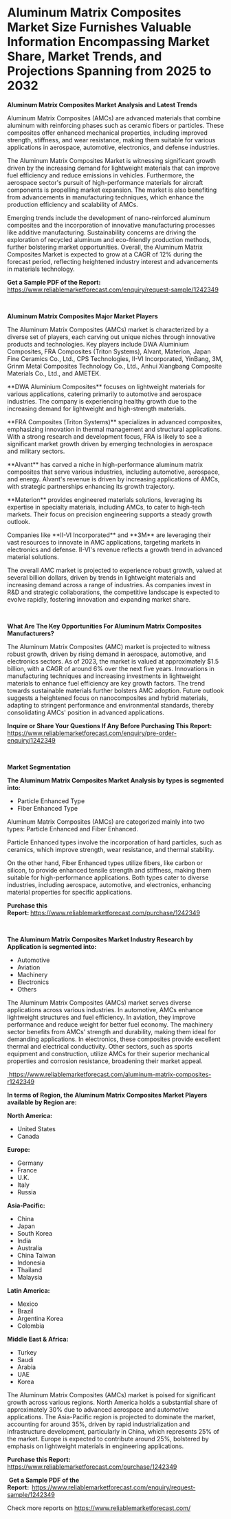 <p><h1>Aluminum Matrix Composites Market Size Furnishes Valuable Information Encompassing Market Share, Market Trends, and Projections Spanning from 2025 to 2032</h1></p><p><strong>Aluminum Matrix Composites Market Analysis and Latest Trends</strong></p>
<p><p>Aluminum Matrix Composites (AMCs) are advanced materials that combine aluminum with reinforcing phases such as ceramic fibers or particles. These composites offer enhanced mechanical properties, including improved strength, stiffness, and wear resistance, making them suitable for various applications in aerospace, automotive, electronics, and defense industries.</p><p>The Aluminum Matrix Composites Market is witnessing significant growth driven by the increasing demand for lightweight materials that can improve fuel efficiency and reduce emissions in vehicles. Furthermore, the aerospace sector's pursuit of high-performance materials for aircraft components is propelling market expansion. The market is also benefiting from advancements in manufacturing techniques, which enhance the production efficiency and scalability of AMCs.</p><p>Emerging trends include the development of nano-reinforced aluminum composites and the incorporation of innovative manufacturing processes like additive manufacturing. Sustainability concerns are driving the exploration of recycled aluminum and eco-friendly production methods, further bolstering market opportunities. Overall, the Aluminum Matrix Composites Market is expected to grow at a CAGR of 12% during the forecast period, reflecting heightened industry interest and advancements in materials technology.</p></p>
<p><strong>Get a Sample PDF of the Report:&nbsp;</strong> <a href="https://www.reliablemarketforecast.com/enquiry/request-sample/1242349?utm_campaign=2251&utm_medium=2&utm_source=Github&utm_content=ia&utm_term=30012025&utm_id=aluminum-matrix-composites">https://www.reliablemarketforecast.com/enquiry/request-sample/1242349</a></p>
<p>&nbsp;</p>
<p><strong>Aluminum Matrix Composites Major Market Players</strong></p>
<p><p>The Aluminum Matrix Composites (AMCs) market is characterized by a diverse set of players, each carving out unique niches through innovative products and technologies. Key players include DWA Aluminium Composites, FRA Composites (Triton Systems), Alvant, Materion, Japan Fine Ceramics Co., Ltd., CPS Technologies, II-VI Incorporated, YinBang, 3M, Grinm Metal Composites Technology Co., Ltd., Anhui Xiangbang Composite Materials Co., Ltd., and AMETEK.</p><p>**DWA Aluminium Composites** focuses on lightweight materials for various applications, catering primarily to automotive and aerospace industries. The company is experiencing healthy growth due to the increasing demand for lightweight and high-strength materials. </p><p>**FRA Composites (Triton Systems)** specializes in advanced composites, emphasizing innovation in thermal management and structural applications. With a strong research and development focus, FRA is likely to see a significant market growth driven by emerging technologies in aerospace and military sectors.</p><p>**Alvant** has carved a niche in high-performance aluminum matrix composites that serve various industries, including automotive, aerospace, and energy. Alvant's revenue is driven by increasing applications of AMCs, with strategic partnerships enhancing its growth trajectory.</p><p>**Materion** provides engineered materials solutions, leveraging its expertise in specialty materials, including AMCs, to cater to high-tech markets. Their focus on precision engineering supports a steady growth outlook.</p><p>Companies like **II-VI Incorporated** and **3M** are leveraging their vast resources to innovate in AMC applications, targeting markets in electronics and defense. II-VI's revenue reflects a growth trend in advanced material solutions.</p><p>The overall AMC market is projected to experience robust growth, valued at several billion dollars, driven by trends in lightweight materials and increasing demand across a range of industries. As companies invest in R&D and strategic collaborations, the competitive landscape is expected to evolve rapidly, fostering innovation and expanding market share.</p></p>
<p>&nbsp;</p>
<p><strong>What Are The Key Opportunities For Aluminum Matrix Composites Manufacturers?</strong></p>
<p><p>The Aluminum Matrix Composites (AMC) market is projected to witness robust growth, driven by rising demand in aerospace, automotive, and electronics sectors. As of 2023, the market is valued at approximately $1.5 billion, with a CAGR of around 6% over the next five years. Innovations in manufacturing techniques and increasing investments in lightweight materials to enhance fuel efficiency are key growth factors. The trend towards sustainable materials further bolsters AMC adoption. Future outlook suggests a heightened focus on nanocomposites and hybrid materials, adapting to stringent performance and environmental standards, thereby consolidating AMCs' position in advanced applications.</p></p>
<p><strong>Inquire or Share Your Questions If Any Before Purchasing This Report:</strong> <a href="https://www.reliablemarketforecast.com/enquiry/pre-order-enquiry/1242349?utm_campaign=2251&utm_medium=2&utm_source=Github&utm_content=ia&utm_term=30012025&utm_id=aluminum-matrix-composites">https://www.reliablemarketforecast.com/enquiry/pre-order-enquiry/1242349</a></p>
<p>&nbsp;</p>
<p><strong>Market Segmentation</strong></p>
<p><strong>The Aluminum Matrix Composites Market Analysis by types is segmented into:</strong></p>
<p><ul><li>Particle Enhanced Type</li><li>Fiber Enhanced Type</li></ul></p>
<p><p>Aluminum Matrix Composites (AMCs) are categorized mainly into two types: Particle Enhanced and Fiber Enhanced. </p><p>Particle Enhanced types involve the incorporation of hard particles, such as ceramics, which improve strength, wear resistance, and thermal stability. </p><p>On the other hand, Fiber Enhanced types utilize fibers, like carbon or silicon, to provide enhanced tensile strength and stiffness, making them suitable for high-performance applications. Both types cater to diverse industries, including aerospace, automotive, and electronics, enhancing material properties for specific applications.</p></p>
<p><strong>Purchase this Report:&nbsp;</strong><a href="https://www.reliablemarketforecast.com/purchase/1242349?utm_campaign=2251&utm_medium=2&utm_source=Github&utm_content=ia&utm_term=30012025&utm_id=aluminum-matrix-composites">https://www.reliablemarketforecast.com/purchase/1242349</a></p>
<p>&nbsp;</p>
<p><strong>The Aluminum Matrix Composites Market Industry Research by Application is segmented into:</strong></p>
<p><ul><li>Automotive</li><li>Aviation</li><li>Machinery</li><li>Electronics</li><li>Others</li></ul></p>
<p><p>The Aluminum Matrix Composites (AMCs) market serves diverse applications across various industries. In automotive, AMCs enhance lightweight structures and fuel efficiency. In aviation, they improve performance and reduce weight for better fuel economy. The machinery sector benefits from AMCs' strength and durability, making them ideal for demanding applications. In electronics, these composites provide excellent thermal and electrical conductivity. Other sectors, such as sports equipment and construction, utilize AMCs for their superior mechanical properties and corrosion resistance, broadening their market appeal.</p></p>
<p><a href="https://www.reliablemarketforecast.com/aluminum-matrix-composites-r1242349?utm_campaign=2251&utm_medium=2&utm_source=Github&utm_content=ia&utm_term=30012025&utm_id=aluminum-matrix-composites">&nbsp;https://www.reliablemarketforecast.com/aluminum-matrix-composites-r1242349</a></p>
<p><strong>In terms of Region, the Aluminum Matrix Composites Market Players available by Region are:</strong></p>
<p>
    <p> <strong> North America: </strong>
        <ul>
            <li>United States</li>
            <li>Canada</li>
        </ul>
        </p> 
    <p> <strong> Europe: </strong>
        <ul>
            <li>Germany</li>
            <li>France</li>
            <li>U.K.</li>
            <li>Italy</li>
            <li>Russia</li>
        </ul>
        </p> 
    <p> <strong> Asia-Pacific: </strong>
        <ul>
            <li>China</li>
            <li>Japan</li>
            <li>South Korea</li>
            <li>India</li>
            <li>Australia</li>
            <li>China Taiwan</li>
            <li>Indonesia</li>
            <li>Thailand</li>
            <li>Malaysia</li>
        </ul>
        </p> 
    <p> <strong> Latin America: </strong>
        <ul>
            <li>Mexico</li>
            <li>Brazil</li>
            <li>Argentina Korea</li>
            <li>Colombia</li>
        </ul>
        </p> 
    <p> <strong> Middle East & Africa: </strong>
        <ul>
            <li>Turkey</li>
            <li>Saudi</li>
            <li>Arabia</li>
            <li>UAE</li>
            <li>Korea</li>
        </ul>
    </p>
    </p>
<p><p>The Aluminum Matrix Composites (AMCs) market is poised for significant growth across various regions. North America holds a substantial share of approximately 30% due to advanced aerospace and automotive applications. The Asia-Pacific region is projected to dominate the market, accounting for around 35%, driven by rapid industrialization and infrastructure development, particularly in China, which represents 25% of the market. Europe is expected to contribute around 25%, bolstered by emphasis on lightweight materials in engineering applications.</p></p>
<p><strong>Purchase this Report: </strong><a href="https://www.reliablemarketforecast.com/purchase/1242349?utm_campaign=2251&utm_medium=2&utm_source=Github&utm_content=ia&utm_term=30012025&utm_id=aluminum-matrix-composites">https://www.reliablemarketforecast.com/purchase/1242349</a></p>
<p>&nbsp;<strong>Get a Sample PDF of the Report:&nbsp;&nbsp;</strong><a href="https://www.reliablemarketforecast.com/enquiry/request-sample/1242349?utm_campaign=2251&utm_medium=2&utm_source=Github&utm_content=ia&utm_term=30012025&utm_id=aluminum-matrix-composites">https://www.reliablemarketforecast.com/enquiry/request-sample/1242349</a></p>
<p><strong></strong></p>
<p>Check more reports on <a href="https://www.reliablemarketforecast.com/?utm_campaign=2251&utm_medium=2&utm_source=Github&utm_content=ia&utm_term=30012025&utm_id=aluminum-matrix-composites">https://www.reliablemarketforecast.com/</a></p>